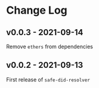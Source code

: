 # Change Log

## v0.0.3 - 2021-09-14

Remove `ethers` from dependencies

## v0.0.2 - 2021-09-13

First release of `safe-did-resolver`
